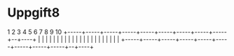 # Uppgift8

   1     2     3     4     5     6     7     8     9     10
+-----+-----+-----+-----+-----+-----+-----+-----+-----+--+----+
|     |     |     |     |     |     |     |     |     |       |
|     |     |     |     |     |     |     |     |     |       |
+-----+-----+-----+-----+-----+-----+-----+-----+-----+--+----+

